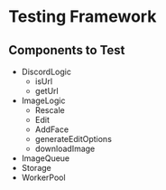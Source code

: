 # Testing Framework
## Components to Test
- DiscordLogic
  - isUrl
  - getUrl
- ImageLogic
  - Rescale
  - Edit
  - AddFace
  - generateEditOptions
  - downloadImage
- ImageQueue
- Storage
- WorkerPool